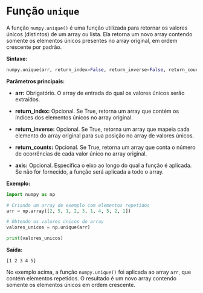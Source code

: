 # Função `unique`

A função `numpy.unique()` é uma função utilizada para retornar os valores únicos (distintos) de um array ou lista. Ela retorna um novo array contendo somente os elementos únicos presentes no array original, em ordem crescente por padrão.

**Sintaxe:**

```python
numpy.unique(arr, return_index=False, return_inverse=False, return_counts=False, axis=None)
```

**Parâmetros principais:**

- **arr:** Obrigatório. O array de entrada do qual os valores únicos serão extraídos.

- **return_index:** Opcional. Se True, retorna um array que contém os índices dos elementos únicos no array original.

- **return_inverse:** Opcional. Se True, retorna um array que mapeia cada elemento do array original para sua posição no array de valores únicos.

- **return_counts:** Opcional. Se True, retorna um array que conta o número de ocorrências de cada valor único no array original.

- **axis:** Opcional. Especifica o eixo ao longo do qual a função é aplicada. Se não for fornecido, a função será aplicada a todo o array.

**Exemplo:**

```python
import numpy as np

# Criando um array de exemplo com elementos repetidos
arr = np.array([2, 5, 1, 2, 3, 1, 4, 5, 2, 1])

# Obtendo os valores únicos do array
valores_unicos = np.unique(arr)

print(valores_unicos)
```

**Saída:**

```
[1 2 3 4 5]
```

No exemplo acima, a função `numpy.unique()` foi aplicada ao array `arr`, que contém elementos repetidos. O resultado é um novo array contendo somente os elementos únicos em ordem crescente.